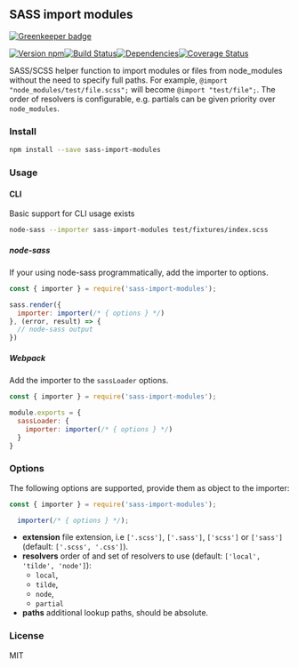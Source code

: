 ## SASS import modules

[![Greenkeeper badge](https://badges.greenkeeper.io/Swaagie/sass-import-modules.svg)](https://greenkeeper.io/)

[![Version npm][version]](http://browsenpm.org/package/sass-import-modules)[![Build Status][build]](https://travis-ci.org/Swaagie/sass-import-modules)[![Dependencies][david]](https://david-dm.org/Swaagie/sass-import-modules)[![Coverage Status][cover]](https://coveralls.io/r/Swaagie/sass-import-modules?branch=master)

[version]: http://img.shields.io/npm/v/sass-import-modules.svg?style=flat-square
[build]: http://img.shields.io/travis/Swaagie/sass-import-modules/master.svg?style=flat-square
[david]: https://img.shields.io/david/Swaagie/sass-import-modules.svg?style=flat-square
[cover]: http://img.shields.io/coveralls/Swaagie/sass-import-modules/master.svg?style=flat-square

SASS/SCSS helper function to import modules or files from node_modules without the need to specify full paths. For example, `@import "node_modules/test/file.scss";` will become `@import "test/file";`. The order of resolvers is configurable, e.g. partials can be given priority over `node_modules`.

### Install

```bash
npm install --save sass-import-modules
```

### Usage

#### CLI

Basic support for CLI usage exists

```bash
node-sass --importer sass-import-modules test/fixtures/index.scss
```

##### node-sass

If your using node-sass programmatically, add the importer to options.

```js
const { importer } = require('sass-import-modules');

sass.render({
  importer: importer(/* { options } */)
}, (error, result) => {
  // node-sass output
})
```

##### Webpack

Add the importer to the `sassLoader` options.

```js
const { importer } = require('sass-import-modules');

module.exports = {
  sassLoader: {
    importer: importer(/* { options } */)
  }
}
```

### Options

The following options are supported, provide them as object to the importer:

```js
const { importer } = require('sass-import-modules');

  importer(/* { options } */);
```

- **extension** file extension, i.e `['.scss']`, `['.sass']`, `['scss']` or `['sass']` (default: `['.scss', '.css']`).
- **resolvers** order of and set of resolvers to use (default: `['local', 'tilde', 'node']`):
  - `local`,
  - `tilde`,
  - `node`,
  - `partial`
- **paths** additional lookup paths, should be absolute.

### License

MIT
